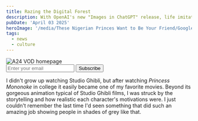 ```yaml
---
title: Razing the Digital Forest
description: With OpenAI's new "Images in ChatGPT" release, life imitates whimsical art
pubDate: 'April 03 2025'
heroImage: '/media/These Nigerian Princes Want to Be Your Friend/GoogleSpamfeatured.png'
tags:
  - news
  - culture
---
```


<div><img src="./assets/Irontown is Razing the Digital Forest/ghiblifeaturedimage.png" alt="A24 VOD homepage"></div>

<div class="buttondown-subscribe-box">
      <div class="subscribe-box-content">
        <form class="subscribe-form"
            action="https://buttondown.com/api/emails/embed-subscribe/techandconsequence"
            method="post"
            target="popupwindow"
            onSubmit="window.open('https://buttondown.com/techandconsequence', 'popupwindow')"
            class="embeddable-buttondown-form"
            >
            <input class="subscribe-email-input" type="email" name="email" id="bd-email" placeholder="Enter your email" />
            <input class="subscribe-submit-button" type="submit" value="Subscribe" />
        </form>
    </div>
  </div>

I didn't grow up watching Studio Ghibli, but after watching *Princess Mononoke* in college it easily became one of my favorite movies. Beyond its gorgeous animation typical of Studio Ghibli films, I was struck by the storytelling and how realistic each character's motivations were. I just couldn't remember the last time I'd seen something that did such an amazing job showing people in shades of grey like that.

